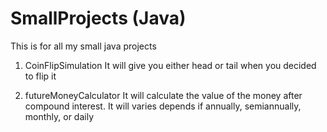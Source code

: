 # SmallProjects (Java)
This is for all my small java projects

1. CoinFlipSimulation
It will give you either head or tail when you decided to flip it

2. futureMoneyCalculator
It will calculate the value of the money after compound interest. It will varies depends if annually, semiannually, monthly, or daily
